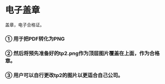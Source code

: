 # 电子盖章
盖章，电子合格证。

### ① 用于把PDF转化为PNG
### ② 然后将预先准备好的tp2.png作为顶层图片覆盖在上面，作为合格章。
### ③ 用户可以自行更改tp2的图片以更适合自己公司。
